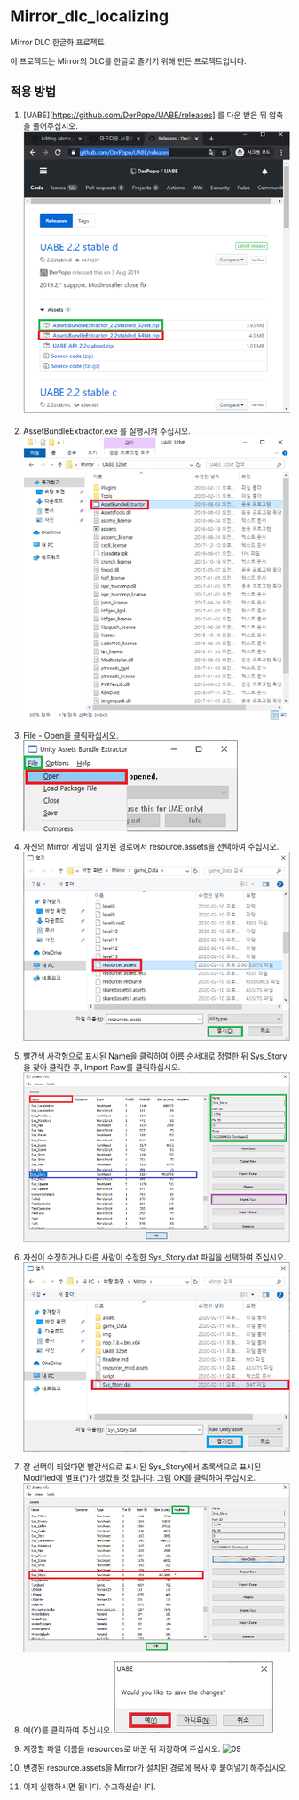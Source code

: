 # Mirror_dlc_localizing
Mirror DLC 한글화 프로젝트

이 프로젝트는 Mirror의 DLC를 한글로 즐기기 위해 만든 프로젝트입니다.

## 적용 방법

1. [UABE][https://github.com/DerPopo/UABE/releases] 를 다운 받은 뒤 압축을 풀어주십시오.
![01](/img/01.png)

2. AssetBundleExtractor.exe 를 실행시켜 주십시오.
![02](/img/02.png)

3. File - Open을 클릭하십시오.
![03](/img/03.png)

4. 자신의 Mirror 게임이 설치된 경로에서 resource.assets을 선택하여 주십시오.
![04](/img/04.png)

5. 빨간색 사각형으로 표시된 Name을 클릭하여 이름 순서대로 정렬한 뒤 Sys_Story을 찾아 클릭한 후, Import Raw를 클릭하십시오.
![05](/img/05.png)

6. 자신이 수정하거나 다른 사람이 수정한 Sys_Story.dat 파일을 선택하여 주십시오.
![06](/img/06.png)

7. 잘 선택이 되었다면 빨간색으로 표시된 Sys_Story에서 초록색으로 표시된 Modified에 별표(\*)가 생겼을 것 입니다. 그럼 OK를 클릭하여 주십시오.
![07](/img/07.png)

8. 예(Y)를 클릭하여 주십시오.
![08](/img/08.png)

9. 저장할 파일 이름을 resources로 바꾼 뒤 저장하여 주십시오.
![09](/img/09)

10. 변경된 resource.assets을 Mirror가 설치된 경로에 복사 후 붙여넣기 해주십시오.

11. 이제 실행하시면 됩니다. 수고하셨습니다. 

